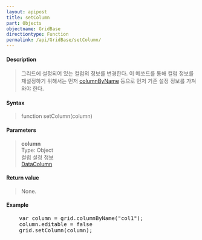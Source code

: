```yaml
---
layout: apipost
title: setColumn
part: Objects
objectname: GridBase
directiontype: Function
permalink: /api/GridBase/setColumn/
---
```



#### Description

> 그리드에 설정되어 있는 컬럼의 정보를 변경한다.
> 이 메쏘드를 통해 컬럼 정보를 재설정하기 위해서는 먼저 [columnByName](/api/GridBase/columnByName/) 등으로 먼저
> 기존 설정 정보를 가져와야 한다.

#### Syntax

> function setColumn(column)

#### Parameters

> **column**  
> Type: Object  
> 컬럼 설정 정보  
> [DataColumn](/api/types/DataColumn/)  

#### Return value

> None.

#### Example

<pre class="prettyprint">
    var column = grid.columnByName("col1");
    column.editable = false
    grid.setColumn(column);
</pre>




